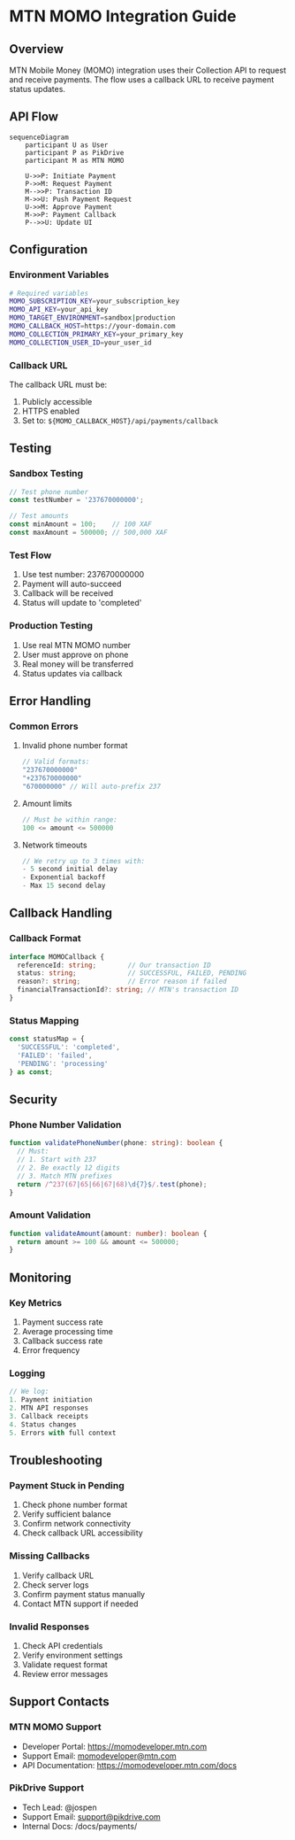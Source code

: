 # MTN MOMO Integration Guide

## Overview
MTN Mobile Money (MOMO) integration uses their Collection API to request and receive payments. The flow uses a callback URL to receive payment status updates.

## API Flow

```mermaid
sequenceDiagram
    participant U as User
    participant P as PikDrive
    participant M as MTN MOMO
    
    U->>P: Initiate Payment
    P->>M: Request Payment
    M-->>P: Transaction ID
    M->>U: Push Payment Request
    U->>M: Approve Payment
    M->>P: Payment Callback
    P-->>U: Update UI
```

## Configuration

### Environment Variables
```bash
# Required variables
MOMO_SUBSCRIPTION_KEY=your_subscription_key
MOMO_API_KEY=your_api_key
MOMO_TARGET_ENVIRONMENT=sandbox|production
MOMO_CALLBACK_HOST=https://your-domain.com
MOMO_COLLECTION_PRIMARY_KEY=your_primary_key
MOMO_COLLECTION_USER_ID=your_user_id
```

### Callback URL
The callback URL must be:
1. Publicly accessible
2. HTTPS enabled
3. Set to: `${MOMO_CALLBACK_HOST}/api/payments/callback`

## Testing

### Sandbox Testing
```typescript
// Test phone number
const testNumber = '237670000000';

// Test amounts
const minAmount = 100;    // 100 XAF
const maxAmount = 500000; // 500,000 XAF
```

### Test Flow
1. Use test number: 237670000000
2. Payment will auto-succeed
3. Callback will be received
4. Status will update to 'completed'

### Production Testing
1. Use real MTN MOMO number
2. User must approve on phone
3. Real money will be transferred
4. Status updates via callback

## Error Handling

### Common Errors
1. Invalid phone number format
   ```typescript
   // Valid formats:
   "237670000000"
   "+237670000000"
   "670000000" // Will auto-prefix 237
   ```

2. Amount limits
   ```typescript
   // Must be within range:
   100 <= amount <= 500000
   ```

3. Network timeouts
   ```typescript
   // We retry up to 3 times with:
   - 5 second initial delay
   - Exponential backoff
   - Max 15 second delay
   ```

## Callback Handling

### Callback Format
```typescript
interface MOMOCallback {
  referenceId: string;        // Our transaction ID
  status: string;             // SUCCESSFUL, FAILED, PENDING
  reason?: string;            // Error reason if failed
  financialTransactionId?: string; // MTN's transaction ID
}
```

### Status Mapping
```typescript
const statusMap = {
  'SUCCESSFUL': 'completed',
  'FAILED': 'failed',
  'PENDING': 'processing'
} as const;
```

## Security

### Phone Number Validation
```typescript
function validatePhoneNumber(phone: string): boolean {
  // Must:
  // 1. Start with 237
  // 2. Be exactly 12 digits
  // 3. Match MTN prefixes
  return /^237(67|65|66|67|68)\d{7}$/.test(phone);
}
```

### Amount Validation
```typescript
function validateAmount(amount: number): boolean {
  return amount >= 100 && amount <= 500000;
}
```

## Monitoring

### Key Metrics
1. Payment success rate
2. Average processing time
3. Callback success rate
4. Error frequency

### Logging
```typescript
// We log:
1. Payment initiation
2. MTN API responses
3. Callback receipts
4. Status changes
5. Errors with full context
```

## Troubleshooting

### Payment Stuck in Pending
1. Check phone number format
2. Verify sufficient balance
3. Confirm network connectivity
4. Check callback URL accessibility

### Missing Callbacks
1. Verify callback URL
2. Check server logs
3. Confirm payment status manually
4. Contact MTN support if needed

### Invalid Responses
1. Check API credentials
2. Verify environment settings
3. Validate request format
4. Review error messages

## Support Contacts

### MTN MOMO Support
- Developer Portal: https://momodeveloper.mtn.com
- Support Email: momodeveloper@mtn.com
- API Documentation: https://momodeveloper.mtn.com/docs

### PikDrive Support
- Tech Lead: @jospen
- Support Email: support@pikdrive.com
- Internal Docs: /docs/payments/
